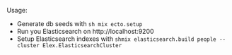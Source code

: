 Usage:
  - Generate db seeds with ```sh mix ecto.setup```
  - Run you Elasticsearch on http://localhost:9200
  - Setup Elasticsearch indexes with ```shmix elasticsearch.build people --cluster Elex.ElasticsearchCluster```

